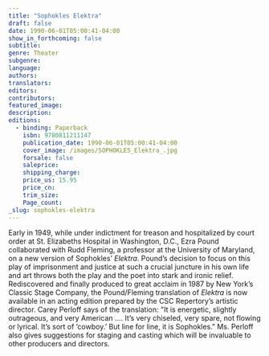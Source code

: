 ```yaml
---
title: "Sophokles Elektra"
draft: false
date: 1990-06-01T05:00:41-04:00
show_in_forthcoming: false
subtitle:
genre: Theater
subgenre:
language:
authors:
translators:
editors:
contributors:
featured_image:
description:
editions:
  - binding: Paperback
    isbn: 9780811211147
    publication_date: 1990-06-01T05:00:41-04:00
    cover_image: /images/SOPHOKLES_Elektra_.jpg
    forsale: false
    saleprice:
    shipping_charge:
    price_us: 15.95
    price_cn:
    trim_size:
    Page_count:
_slug: sophokles-elektra
---
```


Early in 1949, while under indictment for treason and hospitalized by court order at St. Elizabeths Hospital in Washington, D.C., Ezra Pound collaborated with Rudd Fleming, a professor at the University of Maryland, on a new version of Sophokles’ _Elektra_. Pound’s decision to focus on this play of imprisonment and justice at such a crucial juncture in his own life and art throws both the play and the poet into stark and ironic relief. Rediscovered and finally produced to great acclaim in 1987 by New York’s Classic Stage Company, the Pound/Fleming translation of _Elektra_ is now available in an acting edition prepared by the CSC Repertory’s artistic director. Carey Perloff says of the translation: "It is energetic, slightly outrageous, and very American .... It’s very chiseled, very spare, not flowing or lyrical. It’s sort of ’cowboy.’ But line for line, it is Sophokles." Ms. Perloff also gives suggestions for staging and casting which will be invaluable to other producers and directors.

